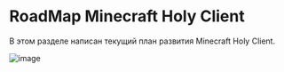 # RoadMap Minecraft Holy Client

В этом разделе написан текущий план развития Minecraft Holy Client.

![image](https://github.com/Titlehhhh/Minecraft-Holy-Client/assets/93156853/cee54a39-b6e5-4e10-b329-ec0230eb43b4)

